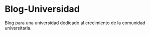 # Blog-Universidad
Blog para una universidad dedicado al crecimiento de la comunidad universitaria.
